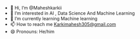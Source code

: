 - 👋 Hi, I’m @Maheshkarkii
- 👀 I’m interested in AI , Data Science And Machine Learning
- 🌱 I’m currently learning Machine learning
- 📫 How to reach me  Karkimahesh305@gmail.com
- 😄 Pronouns: He/him
  


<!---
Maheshkarkii/Maheshkarkii is a ✨ special ✨ repository because its `README.md` (this file) appears on your GitHub profile.
You can click the Preview link to take a look at your changes.
--->
